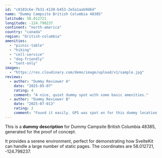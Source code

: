 ```yaml
---
id: "c8103c6e-7b31-4130-b453-2e5a1aab9d6d"
name: "Dummy Campsite British Columbia 48385"
latitude: 58.012721
longitude: -124.798237
continent: "north-america"
country: "canada"
region: "british-columbia"
amenities:
  - "picnic-table"
  - "hiking"
  - "cell-service"
  - "dog-friendly"
  - "tent-only"
images:
  - "https://res.cloudinary.com/demo/image/upload/v1/sample.jpg"
reviews:
  - author: "Dummy Reviewer A"
    date: "2025-05-07"
    rating: 4
    comment: "A nice, quiet dummy spot with some basic amenities."
  - author: "Dummy Reviewer B"
    date: "2025-07-013"
    rating: 2
    comment: "Found it easily. GPS was spot on for this dummy location."
---
```


This is a **dummy description** for Dummy Campsite British Columbia 48385, generated for the proof of concept.

It provides a serene environment, perfect for demonstrating how SvelteKit can handle a large number of static pages. The coordinates are 58.012721, -124.798237.
